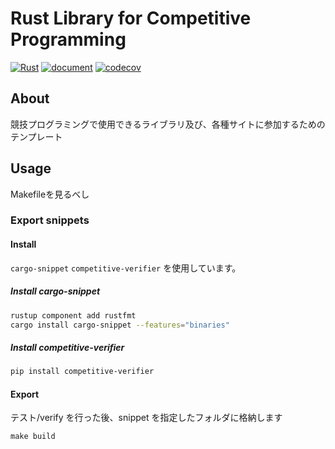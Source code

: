 # Rust Library for Competitive Programming

[![Rust](https://github.com/katandps/rust_lib_for_comp/actions/workflows/rust.yml/badge.svg)](https://github.com/katandps/rust_lib_for_comp/actions/workflows/rust.yml)
[![document](https://img.shields.io/badge/Doc-GitHubPages-brightgreen)](https://library.katand.net/)
[![codecov](https://codecov.io/gh/katandps/rust_lib_for_comp/graph/badge.svg?token=MQ3QNO200B)](https://codecov.io/gh/katandps/rust_lib_for_comp)

## About
競技プログラミングで使用できるライブラリ及び、各種サイトに参加するためのテンプレート

## Usage
Makefileを見るべし


### Export snippets

#### Install

`cargo-snippet` `competitive-verifier` を使用しています。

##### Install cargo-snippet

```sh
rustup component add rustfmt
cargo install cargo-snippet --features="binaries"
```

##### Install competitive-verifier

```sh
pip install competitive-verifier
```

#### Export

テスト/verify を行った後、snippet を指定したフォルダに格納します

```
make build
```
